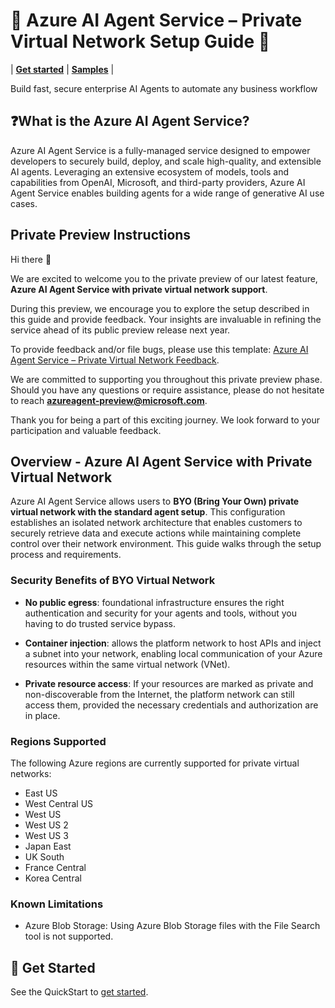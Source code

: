 # 🤖 Azure AI Agent Service – Private Virtual Network Setup Guide 🤖

 | [**Get started**](./quickstart-python.md) | [**Samples**](./samples/) |

Build fast, secure enterprise AI Agents to automate any business workflow

## ❓What is the Azure AI Agent Service?

Azure AI Agent Service is a fully-managed service designed to empower developers to securely build, deploy, and scale high-quality, and extensible AI agents. Leveraging an extensive ecosystem of models, tools and capabilities from OpenAI, Microsoft, and third-party providers, Azure AI Agent Service enables building agents for a wide range of generative AI use cases.

## Private Preview Instructions

Hi there 👋

We are excited to welcome you to the private preview of our latest feature, **Azure AI Agent Service with private virtual network support**.  

During this preview, we encourage you to explore the setup described in this guide and provide feedback. Your insights are invaluable in refining the service ahead of its public preview release next year.

To provide feedback and/or file bugs, please use this template: [Azure AI Agent Service – Private Virtual Network Feedback](https://nam.dcv.ms/ziC6GBEbTS).

We are committed to supporting you throughout this private preview phase. Should you have any questions or require assistance, please do not hesitate to reach **azureagent-preview@microsoft.com**.

Thank you for being a part of this exciting journey. We look forward to your participation and valuable feedback.

## Overview - Azure AI Agent Service with Private Virtual Network

Azure AI Agent Service allows users to **BYO (Bring Your Own) private virtual network with the standard agent setup**. This configuration establishes an isolated network architecture that enables customers to securely retrieve data and execute actions while maintaining complete control over their network environment. This guide walks through the setup process and requirements.

### Security Benefits of BYO Virtual Network

- **No public egress**: foundational infrastructure ensures the right authentication and security for your agents and tools, without you having to do trusted service bypass.

- **Container injection**: allows the platform network to host APIs and inject a subnet into your network, enabling local communication of your Azure resources within the same virtual network (VNet).

- **Private resource access**: If your resources are marked as private and non-discoverable from the Internet, the platform network can still access them, provided the necessary credentials and authorization are in place.

### Regions Supported

The following Azure regions are currently supported for private virtual networks:

- East US
- West Central US
- West US
- West US 2
- West US 3
- Japan East
- UK South
- France Central
- Korea Central

### Known Limitations

- Azure Blob Storage: Using Azure Blob Storage files with the File Search tool is not supported.

## 🚀 Get Started

See the QuickStart to [get started](./quickstart-python.md).
